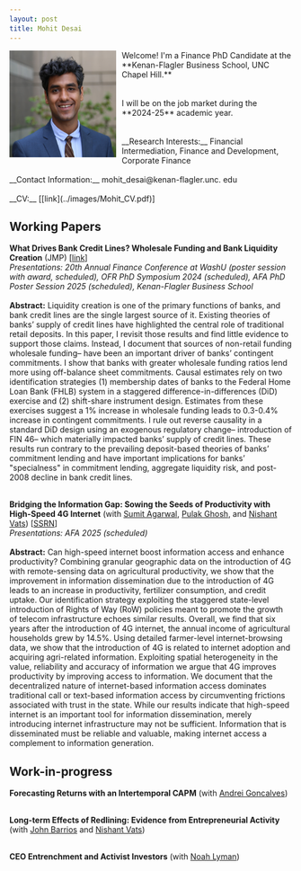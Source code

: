 ```yaml
---
layout: post
title: Mohit Desai
---
```


<img align="left" width="190" height="190" style="float:left; padding-right:10px" src="../images/profilepic.jpeg">
Welcome! I'm a Finance PhD Candidate at the **Kenan-Flagler Business School, UNC Chapel Hill.** <br /> <br /> <br />
I will be on the job market during the **2024-25** academic year. <br /> <br /> <br />
__Research Interests:__ Financial Intermediation, Finance and Development, Corporate Finance <br /> <br /> 
__Contact Information:__ mohit_desai@kenan-flagler.unc. edu <br /> <br /> 
__CV:__ [[link](../images/Mohit_CV.pdf)]
  

## Working Papers

__What Drives Bank Credit Lines? Wholesale Funding and Bank Liquidity Creation__ (JMP) [[link](../images/Desai_JMP_Final.pdf)] <br />
*Presentations: 20th Annual Finance Conference at WashU (poster session with award, scheduled), OFR PhD Symposium 2024 (scheduled), AFA PhD Poster Session 2025 (scheduled), Kenan-Flagler Business School* <br /> <br />
**Abstract:** Liquidity creation is one of the primary functions of banks, and bank credit lines are the single largest source of it. Existing theories of banks’ supply of credit lines have highlighted the central role of traditional retail deposits. In this paper, I revisit those results and find little evidence to support those claims. Instead, I document that sources of non-retail funding wholesale funding– have been an important driver of banks’ contingent commitments. I show that banks with greater wholesale funding ratios lend more using off-balance sheet commitments. Causal estimates rely on two identification strategies (1) membership dates of banks to the Federal Home Loan Bank (FHLB) system in a staggered difference-in-differences (DiD) exercise and (2) shift-share instrument design. Estimates from these exercises suggest a 1% increase in wholesale funding leads to 0.3-0.4% increase in contingent commitments. I rule out reverse causality in a standard DiD design using an exogenous regulatory change– introduction of FIN 46– which materially impacted banks’ supply of credit lines. These results run contrary to the prevailing deposit-based theories of banks’ commitment lending and have important implications for banks’ "specialness" in commitment lending, aggregate liquidity risk, and post-2008 decline in bank credit lines. <br /> <br />

__Bridging the Information Gap: Sowing the Seeds of Productivity with High-Speed 4G Internet__ (with [Sumit Agarwal](https://www.ushakrisna.com/), [Pulak Ghosh](https://sites.google.com/view/pulakghosh/about?authuser=1), and [Nishant Vats](https://nishvats.github.io/index)) [[SSRN](https://papers.ssrn.com/sol3/papers.cfm?abstract_id=4805486)] <br />
*Presentations: AFA 2025 (scheduled)* <br /> <br />
**Abstract:** Can high-speed internet boost information access and enhance productivity? Combining granular geographic data on the introduction of 4G with remote-sensing data on agricultural productivity, we show that the improvement in information dissemination due to the introduction of 4G leads to an increase in productivity, fertilizer consumption, and credit uptake. Our identification strategy exploiting the staggered state-level introduction of Rights of Way (RoW) policies meant to promote the growth of telecom infrastructure echoes similar results. Overall, we find that six years after the introduction of 4G internet, the annual income of agricultural households grew by 14.5%. Using detailed farmer-level internet-browsing data, we show that the introduction of 4G is related to internet adoption and acquiring agri-related information. Exploiting spatial heterogeneity in the value, reliability and accuracy of information we argue that 4G improves productivity by improving access to information. We document that the decentralized nature of internet-based information access dominates traditional call or text-based information access by circumventing frictions associated with trust in the state. While our results indicate that high-speed internet is an important tool for information dissemination, merely introducing internet infrastructure may not be sufficient. Information that is disseminated must be reliable and valuable, making internet access a complement to information generation.

## Work-in-progress

__Forecasting Returns with an Intertemporal CAPM__ (with [Andrei Goncalves](https://andreigoncalves.com/)) <br /> <br />

__Long-term Effects of Redlining: Evidence from Entrepreneurial Activity__ (with [John Barrios](https://www.johnmbarrios.com/home) and [Nishant Vats](https://nishvats.github.io/index)) <br /> <br />

__CEO Entrenchment and Activist Investors__ (with [Noah Lyman](https://www.noahlyman.com/)) <br /> <br />
